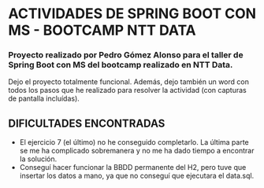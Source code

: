 # ACTIVIDADES DE SPRING BOOT CON MS - BOOTCAMP NTT DATA
### Proyecto realizado por Pedro Gómez Alonso para el taller de Spring Boot con MS del bootcamp realizado en NTT Data.

Dejo el proyecto totalmente funcional. Además, dejo también un word con todos los pasos que he realizado para resolver la actividad (con capturas de pantalla incluídas). 

## DIFICULTADES ENCONTRADAS
* El ejercicio 7 (el último) no he conseguido completarlo. La última parte se me ha complicado sobremanera y no me ha dado tiempo a encontrar la solución.
* Conseguí hacer funcionar la BBDD permanente del H2, pero tuve que insertar los datos a mano, ya que no conseguí que ejecutara el data.sql.
